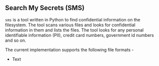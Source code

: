 ## Search My Secrets (SMS)

`sms` is a tool written in Python to find confidential information on the filesystem. The tool scans various files and looks for confidential information in them and lists the files. The tool looks for any personal identifiable information (PII), credit card numbers, government id numbers and so on.

The current implementation supports the following file formats -

- Text
